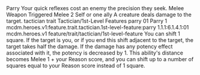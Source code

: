 <ability>
  <name>Parry</name>
  <flavor>Your quick reflexes cost an enemy the precision they seek.</flavor>
  <keywords>
    <keyword>Melee</keyword>
    <keyword>Weapon</keyword>
  </keywords>
  <type>Triggered</type>
  <distance>Melee 2</distance>
  <target>Self or one ally</target>
  <trigger>A creature deals damage to the target.</trigger>
  <metadata>
    <class>tactician</class>
    <feature_type>trait</feature_type>
    <file_dpath>Tactician/1st-Level Features</file_dpath>
    <item_id>parry</item_id>
    <item_index>01</item_index>
    <item_name>Parry</item_name>
    <level>1</level>
    <scc>mcdm.heroes.v1:feature.trait.tactician.1st-level-feature:parry</scc>
    <scdc>1.1.1:6.1.4.1:01</scdc>
    <source>mcdm.heroes.v1</source>
    <type>feature/trait/tactician/1st-level-feature</type>
  </metadata>
  <effects>
    <effect type="mundane">You can shift 1 square. If the target is you, or if you end this shift adjacent to the target, the target takes half the damage. If the damage has any potency effect associated with it, the potency is decreased by 1.</effect>
    <effect type="mundane" cost="Spend 1 Focus">This ability&apos;s distance becomes Melee 1 + your Reason score, and you can shift up to a number of squares equal to your Reason score instead of 1 square.</effect>
  </effects>
</ability>
